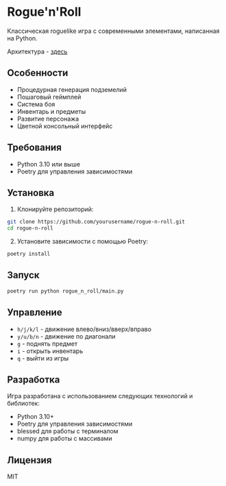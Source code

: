 # Rogue'n'Roll

Классическая roguelike игра с современными элементами, написанная на Python.

Архитектура - [здесь](docs/architecture.md)

## Особенности

- Процедурная генерация подземелий
- Пошаговый геймплей
- Система боя
- Инвентарь и предметы
- Развитие персонажа
- Цветной консольный интерфейс

## Требования

- Python 3.10 или выше
- Poetry для управления зависимостями

## Установка

1. Клонируйте репозиторий:
```bash
git clone https://github.com/yourusername/rogue-n-roll.git
cd rogue-n-roll
```

2. Установите зависимости с помощью Poetry:
```bash
poetry install
```

## Запуск

```bash
poetry run python rogue_n_roll/main.py
```

## Управление

- `h/j/k/l` - движение влево/вниз/вверх/вправо
- `y/u/b/n` - движение по диагонали
- `g` - поднять предмет
- `i` - открыть инвентарь
- `q` - выйти из игры

## Разработка

Игра разработана с использованием следующих технологий и библиотек:

- Python 3.10+
- Poetry для управления зависимостями
- blessed для работы с терминалом
- numpy для работы с массивами

## Лицензия

MIT
